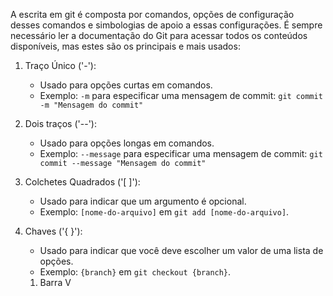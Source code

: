 A escrita em git é composta por comandos, opções de configuração desses comandos e simbologias de apoio a essas configurações. É sempre necessário ler a documentação do Git para acessar todos os conteúdos disponíveis, mas estes são os principais e mais usados:

1. Traço Único ('-'):

	- Usado para opções curtas em comandos.
	- Exemplo: `-m` para especificar uma mensagem de commit: `git commit -m "Mensagem do commit"`

2. Dois traços ('--'):

	- Usado para opções longas em comandos.
	- Exemplo: `--message` para especificar uma mensagem de commit: `git commit --message "Mensagem do commit"`

3. Colchetes Quadrados ('[ ]'):

	- Usado para indicar que um argumento é opcional.
	- Exemplo: `[nome-do-arquivo]` em `git add [nome-do-arquivo]`.

4. Chaves ('{ }'):

	- Usado para indicar que você deve escolher um valor de uma lista de opções.
	- Exemplo: `{branch}` em `git checkout {branch}`.

	1. Barra V